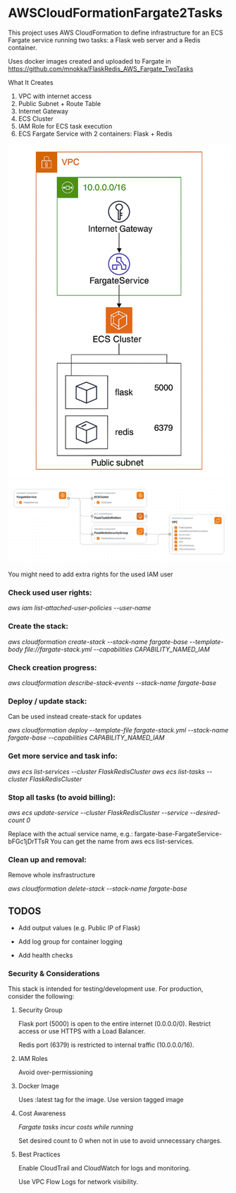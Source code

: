 # AWSCloudFormationFargate2Tasks

This project uses AWS CloudFormation to define infrastructure for an ECS Fargate service running two tasks: a Flask web server and a Redis container.

Uses docker images created and uploaded to Fargate in https://github.com/mnokka/FlaskRedis_AWS_Fargate_TwoTasks

What It Creates

1) VPC with internet access
2) Public Subnet + Route Table
3) Internet Gateway
4) ECS Cluster
5) IAM Role for ECS task execution
6) ECS Fargate Service with 2 containers: Flask + Redis

![AWS pic1](CloudFormation.png)
![AWS pic2](awspic.png)



You might need to add extra rights for the used IAM user

### Check used user rights:
 
*aws iam list-attached-user-policies --user-name <USERACCOUNT>*


### Create the stack:

 *aws cloudformation create-stack --stack-name fargate-base  --template-body file://fargate-stack.yml   --capabilities CAPABILITY_NAMED_IAM*

### Check creation progress:

*aws cloudformation describe-stack-events --stack-name fargate-base*


### Deploy / update stack:

Can be used instead create-stack for updates

*aws cloudformation deploy --template-file fargate-stack.yml --stack-name fargate-base --capabilities CAPABILITY_NAMED_IAM*


### Get more service and task info:

*aws ecs list-services --cluster FlaskRedisCluster*
*aws ecs list-tasks --cluster FlaskRedisCluster*

### Stop all tasks (to avoid billing):

*aws ecs update-service --cluster FlaskRedisCluster --service <SERVICE-NAME> --desired-count 0*

Replace <SERVICE-NAME> with the actual service name, e.g.: fargate-base-FargateService-bFGc1jDrTTsR
You can get the name from aws ecs list-services.

### Clean up and removal:

Remove whole insfrastructure

*aws cloudformation delete-stack --stack-name fargate-base*


## TODOS


* Add output values (e.g. Public IP of Flask)

* Add log group for container logging

* Add health checks



### Security & Considerations

This stack is intended for testing/development use. For production, consider the following:

1. Security Group

    Flask port (5000) is open to the entire internet (0.0.0.0/0). Restrict access or use HTTPS with a Load Balancer.

    Redis port (6379) is restricted to internal traffic (10.0.0.0/16).

2. IAM Roles

    Avoid over-permissioning 

3. Docker Image

    Uses :latest tag for the image. Use version tagged image

4. Cost Awareness

    *Fargate tasks incur costs while running*

    Set desired count to 0 when not in use to avoid unnecessary charges.

5. Best Practices

    Enable CloudTrail and CloudWatch for logs and monitoring.

    Use VPC Flow Logs for network visibility.

